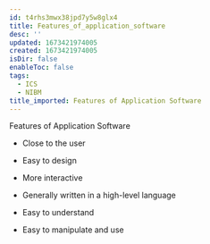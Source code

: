 ```yaml
---
id: t4rhs3mwx38jpd7y5w8glx4
title: Features_of_application_software
desc: ''
updated: 1673421974005
created: 1673421974005
isDir: false
enableToc: false
tags:
  - ICS
  - NIBM
title_imported: Features of Application Software
---
```


Features of Application Software

-   Close to the user

-   Easy to design

-   More interactive

-   Generally written in a high-level language

-   Easy to understand

-   Easy to manipulate and use
